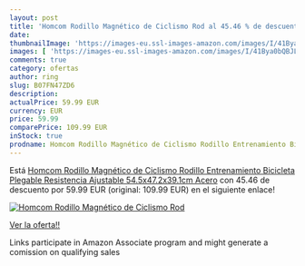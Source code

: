 ```yaml
---
layout: post
title: 'Homcom Rodillo Magnético de Ciclismo Rod al 45.46 % de descuento'
date: 
thumbnailImage: 'https://images-eu.ssl-images-amazon.com/images/I/41Bya0bQBJL._SL200_.jpg'
images: [ 'https://images-eu.ssl-images-amazon.com/images/I/41Bya0bQBJL._SL200_.jpg' ]
comments: true
category: ofertas
author: ring
slug: B07FN47ZD6
description:
actualPrice: 59.99 EUR
currency: EUR
price: 59.99
comparePrice: 109.99 EUR
inStock: true
prodname: Homcom Rodillo Magnético de Ciclismo Rodillo Entrenamiento Bicicleta Plegable Resistencia Ajustable 54.5x47.2x39.1cm Acero
---
```


Está [Homcom Rodillo Magnético de Ciclismo Rodillo Entrenamiento Bicicleta Plegable Resistencia Ajustable 54.5x47.2x39.1cm Acero](https://www.amazon.es/dp/B07FN47ZD6/?tag=tolees-21) con 45.46 de descuento por 59.99 EUR (original: 109.99 EUR) en el siguiente enlace!

[![Homcom Rodillo Magnético de Ciclismo Rod](https://images-eu.ssl-images-amazon.com/images/I/41Bya0bQBJL._SL200_.jpg)](https://www.amazon.es/dp/B07FN47ZD6/?tag=tolees-21)

[Ver la oferta!!](https://www.amazon.es/dp/B07FN47ZD6/?tag=tolees-21)

Links participate in Amazon Associate program and might generate a comission on qualifying sales



